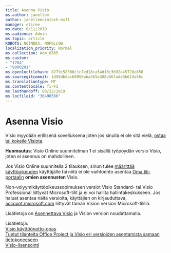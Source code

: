 ```yaml
---
title: Asenna Visio
ms.author: janellem
author: janellemcintosh-msft
manager: eliree
ms.date: 6/11/2019
ms.audience: Admin
ms.topic: article
ROBOTS: NOINDEX, NOFOLLOW
localization_priority: Normal
ms.collection: Adm_O365
ms.custom:
- "1764"
- "9000201"
ms.openlocfilehash: 8279c58300c1c7ed18ca54d10c3b92e45728e856
ms.sourcegitcommit: 1d98db8acb9959aba3b5e308a567ade6b62da56c
ms.translationtype: MT
ms.contentlocale: fi-FI
ms.lasthandoff: 08/22/2019
ms.locfileid: "36498566"
---
```

# <a name="install-visio"></a>Asenna Visio

Visio myydään erillisenä sovelluksena joten jos sinulla ei ole sitä vielä, [ostaa tai kokeile Visiota](https://products.office.com/visio). 

**Huomautus**: Visio Online suunnitelman 1 ei sisällä työpöydän versio Visio, joten ei asennus on mahdollinen.

Jos Visio Online suunnitella 2 tilauksen, sinun tulee [määrittää käyttöoikeuden](https://docs.microsoft.com/office365/admin/subscriptions-and-billing/assign-licenses-to-users?wt.mc_id=OfficeAdm_ClientDIA_Alchemy1764) käyttäjälle tai niitä ei ole vaihtoehto asentaa [Oma tili-portaalin](https://portal.office.com/account#installs) **omien asennusten** Visio. 

Non-volyymikäyttöoikeussopimuksen versiot Visio Standard- tai Visio Professional liittyvät Microsoft-tilit ja ei voi hallita hallintakeskukseen. Jos haluat asentaa näitä versioita, käyttäjien on kirjauduttava, [account.microsoft.com](https://account.microsoft.com) liittyvät tämän Vision version Microsoft-tilillä.

Lisätietoja on [Asennettava Visio](https://support.office.com/article/f98f21e3-aa02-4827-9167-ddab5b025710?wt.mc_id=OfficeAdm_ClientDIA_Alchemy1764) ja Vision version noudattamalla.

Lisätietoja:<br>
[Visio käyttöönotto-opas](https://docs.microsoft.com/deployoffice/deployment-guide-for-visio)<br>
[Tuetut tilanteita Office Project ja Visio eri versioiden asentamista samaan tietokoneeseen](https://docs.microsoft.com/deployoffice/install-different-office-visio-and-project-versions-on-the-same-computer)<br>
[Visio-lisensointi](https://products.office.com/visio/microsoft-visio-volume-licensing-visio-for-multiple-users)
